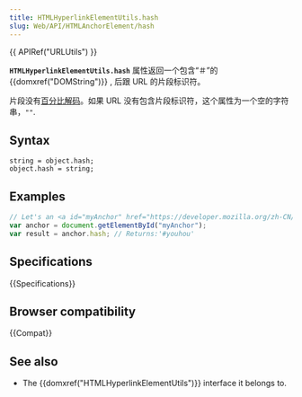 ```yaml
---
title: HTMLHyperlinkElementUtils.hash
slug: Web/API/HTMLAnchorElement/hash
---
```


{{ APIRef("URLUtils") }}

**`HTMLHyperlinkElementUtils.hash`** 属性返回一个包含“＃”的 {{domxref("DOMString")}} , 后跟 URL 的片段标识符。

片段没有[百分比解码](/zh-CN/docs/Glossary/percent-encoding)。如果 URL 没有包含片段标识符，这个属性为一个空的字符串，`""`.

## Syntax

```plain
string = object.hash;
object.hash = string;
```

## Examples

```js
// Let's an <a id="myAnchor" href="https://developer.mozilla.org/zh-CN/docs/HTMLHyperlinkElementUtils.href#youhou"> element be in the document
var anchor = document.getElementById("myAnchor");
var result = anchor.hash; // Returns:'#youhou'
```

## Specifications

{{Specifications}}

## Browser compatibility

{{Compat}}

## See also

- The {{domxref("HTMLHyperlinkElementUtils")}} interface it belongs to.
